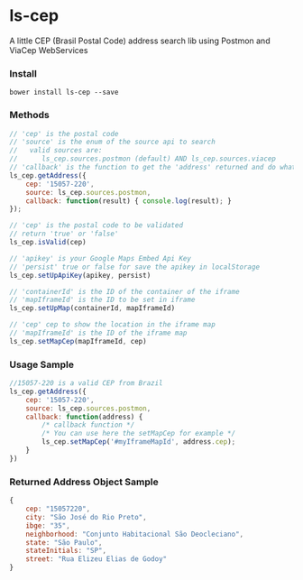 # ls-cep
A little CEP (Brasil Postal Code) address search lib using Postmon and ViaCep WebServices

### Install

`bower install ls-cep --save`

### Methods

```javascript
// 'cep' is the postal code
// 'source' is the enum of the source api to search
//   valid sources are:
//      ls_cep.sources.postmon (default) AND ls_cep.sources.viacep
// 'callback' is the function to get the 'address' returned and do what you want
ls_cep.getAddress({
    cep: '15057-220', 
    source: ls_cep.sources.postmon, 
    callback: function(result) { console.log(result); }
});
```

```javascript
// 'cep' is the postal code to be validated
// return 'true' or 'false'
ls_cep.isValid(cep)
```

```javascript
// 'apikey' is your Google Maps Embed Api Key
// 'persist' true or false for save the apikey in localStorage
ls_cep.setUpApiKey(apikey, persist)
```

```javascript
// 'containerId' is the ID of the container of the iframe
// 'mapIframeId' is the ID to be set in iframe
ls_cep.setUpMap(containerId, mapIframeId)
```

```javascript
// 'cep' cep to show the location in the iframe map
// 'mapIframeId' is the ID of the iframe map
ls_cep.setMapCep(mapIframeId, cep)
```

### Usage Sample

```javascript
//15057-220 is a valid CEP from Brazil
ls_cep.getAddress({ 
    cep: '15057-220', 
    source: ls_cep.sources.postmon, 
    callback: function(address) { 
        /* callback function */ 
        /* You can use here the setMapCep for example */
        ls_cep.setMapCep('#myIframeMapId', address.cep);
    }
})
```

### Returned Address Object Sample
```javascript
{
    cep: "15057220",
    city: "São José do Rio Preto",
    ibge: "35",
    neighborhood: "Conjunto Habitacional São Deocleciano",
    state: "São Paulo",
    stateInitials: "SP",
    street: "Rua Elizeu Elias de Godoy"
}
```

